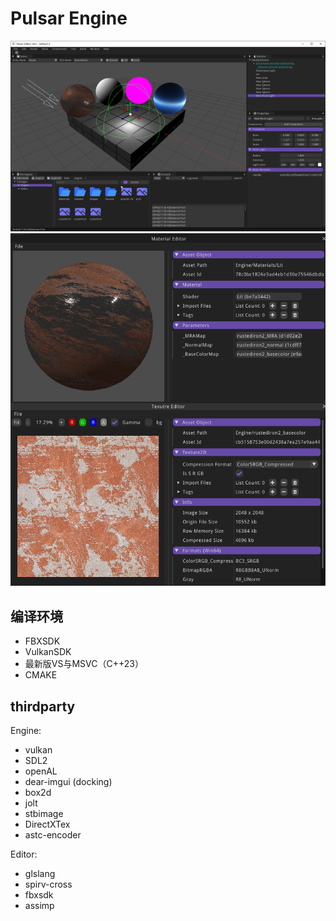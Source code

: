 # Pulsar Engine

![](doc/main.png)
![](doc/mat.png)

## 编译环境
- FBXSDK
- VulkanSDK
- 最新版VS与MSVC（C++23）
- CMAKE


## thirdparty

Engine:
- vulkan
- SDL2
- openAL
- dear-imgui (docking)
- box2d
- jolt
- stbimage
- DirectXTex
- astc-encoder


Editor:
- glslang
- spirv-cross
- fbxsdk
- assimp

